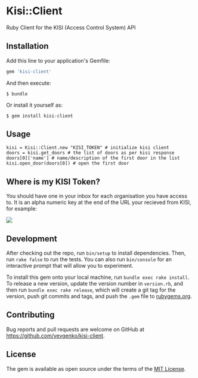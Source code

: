 # Kisi::Client

Ruby Client for the KISI (Access Control System) API

## Installation

Add this line to your application's Gemfile:

```ruby
gem 'kisi-client'
```

And then execute:

    $ bundle

Or install it yourself as:

    $ gem install kisi-client

## Usage

    kisi = Kisi::Client.new "KISI_TOKEN" # initialize kisi client
    doors = kisi.get_doors # the list of doors as per kisi response
    doors[0]['name'] # name/description of the first door in the list
    kisi.open_door(doors[0]) # open the first door

## Where is my KISI Token?

You should have one in your inbox for each organisation you have access to.
It is an alpha numeric key at the end of the URL your recieved from KISI, for example:

![](https://www.evernote.com/shard/s261/sh/a3c3b4f3-bcee-435b-9179-cd3712ab66cc/61bde2304631a75a/res/7bd877ac-b642-4f0f-8e1b-968179fad22d/skitch.png?resizeSmall&width=832)

## Development

After checking out the repo, run `bin/setup` to install dependencies. Then, run `rake false` to run the tests. You can also run `bin/console` for an interactive prompt that will allow you to experiment.

To install this gem onto your local machine, run `bundle exec rake install`. To release a new version, update the version number in `version.rb`, and then run `bundle exec rake release`, which will create a git tag for the version, push git commits and tags, and push the `.gem` file to [rubygems.org](https://rubygems.org).

## Contributing

Bug reports and pull requests are welcome on GitHub at https://github.com/yevgenko/kisi-client.


## License

The gem is available as open source under the terms of the [MIT License](http://opensource.org/licenses/MIT).

